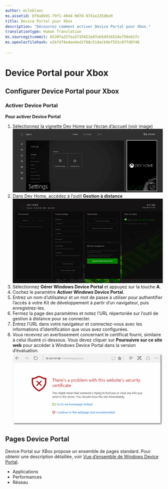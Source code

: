 ```yaml
---
author: mcleblanc
ms.assetid: bf0a8b01-79f1-4944-9d78-9741e235dbe9
title: Device Portal pour Xbox
description: "Découvrez comment activer Device Portal pour Xbox."
translationtype: Human Translation
ms.sourcegitcommit: 6530fa257ea3735453a97eb5d916524e750e62fc
ms.openlocfilehash: e1bfdf8e4ee4ed1f88c514acb9ef555c07fd0746

---
```

# Device Portal pour Xbox


## Configurer Device Portal pour Xbox

### Activer Device Portal

**Pour activer Device Portal**

1. Sélectionnez la vignette Dev Home sur l’écran d’accueil (voir image)  
![Device Portal DevHome](images/device-portal/xbox-dev-home-tile.png)
2. Dans Dev Home, accédez à l’outil **Gestion à distance** ![Outil de gestion à distance de Device Portal](images/device-portal/xbox-remote-management-tool.png)
3. Sélectionnez **Gérer Windows Device Portal** et appuyez sur la touche **A**.
4. Cochez le paramètre **Activer Windows Device Portal**.
5. Entrez un nom d’utilisateur et un mot de passe à utiliser pour authentifier l’accès à votre Kit de développement à partir d’un navigateur, puis enregistrez-les.
6. Fermez la page des paramètres et notez l’URL répertoriée sur l’outil de gestion à distance pour se connecter.
7. Entrez l’URL dans votre navigateur et connectez-vous avec les informations d’identification que vous avez configurées.
8. Vous recevrez un avertissement concernant le certificat fourni, similaire à celui illustré ci-dessous. Vous devez cliquer sur **Poursuivre sur ce site web** pour accéder à Windows Device Portal dans la version d’évaluation.
![Erreur de certificat Device Portal](images/device-portal/xbox-certificate-error.png)

## Pages Device Portal

Device Portal sur XBox propose un ensemble de pages standard. Pour obtenir une description détaillée, voir [Vue d’ensemble de Windows Device Portal](device-portal.md).

- Applications
- Performances
- Réseau



<!--HONumber=Jun16_HO4-->


